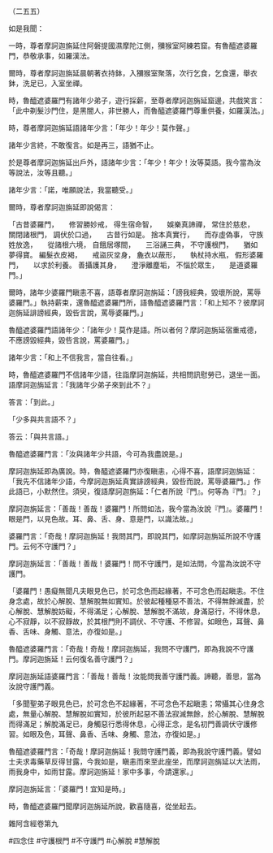 （二五五）

如是我聞：

一時，尊者摩訶迦旃延住阿磐提國濕摩陀江側，獼猴室阿練若窟。有魯醯遮婆羅門，恭敬承事，如羅漢法。

爾時，尊者摩訶迦旃延晨朝著衣持鉢，入獼猴室聚落，次行乞食，乞食還，舉衣鉢，洗足已，入室坐禪。

時，魯醯遮婆羅門有諸年少弟子，遊行採薪，至尊者摩訶迦旃延窟邊，共戲笑言：「此中剃髮沙門住，是黑闇人，非世勝人，而魯醯遮婆羅門尊重供養，如羅漢法。」

時，尊者摩訶迦旃延語諸年少言：「年少！年少！莫作聲。」

諸年少言終，不敢復言。如是再三，語猶不止。

於是尊者摩訶迦旃延出戶外，語諸年少言：「年少！年少！汝等莫語。我今當為汝等說法，汝等且聽。」

諸年少言：「諾，唯願說法，我當聽受。」

爾時，尊者摩訶迦旃延即說偈言：

「古昔婆羅門，　　修習勝妙戒，
得生宿命智，　　娛樂真諦禪，
常住於慈悲，　　關閉諸根門，
調伏於口過，　　古昔行如是。
捨本真實行，　　而存虛偽事，
守族姓放逸，　　從諸根六境，
自餓居塚間，　　三浴誦三典，
不守護根門，　　猶如夢得寶。
編髮衣皮褐，　　戒盜灰坌身，
麁衣以蔽形，　　執杖持水瓶，
假形婆羅門，　　以求於利養。
善攝護其身，　　澄淨離塵垢，
不惱於眾生，　　是道婆羅門。」

爾時，諸年少婆羅門瞋恚不喜，語尊者摩訶迦旃延：「謗我經典，毀壞所說，罵辱婆羅門。」執持薪束，還魯醯遮婆羅門所，語魯醯遮婆羅門言：「和上知不？彼摩訶迦旃延誹謗經典，毀呰言說，罵辱婆羅門。」

魯醯遮婆羅門語諸年少：「諸年少！莫作是語。所以者何？摩訶迦旃延宿重戒德，不應謗毀經典，毀呰言說，罵婆羅門。」

諸年少言：「和上不信我言，當自往看。」

時，魯醯遮婆羅門不信諸年少語，往詣摩訶迦旃延，共相問訊慰勞已，退坐一面。語摩訶迦旃延言：「我諸年少弟子來到此不？」

答言：「到此。」

「少多與共言語不？」

答云：「與共言語。」

魯醯遮婆羅門言：「汝與諸年少共語，今可為我盡說是。」

摩訶迦旃延即為廣說。時，魯醯遮婆羅門亦復瞋恚，心得不喜，語摩訶迦旃延：「我先不信諸年少語，今摩訶迦旃延真實誹謗經典，毀呰而說，罵辱婆羅門。」作此語已，小默然住。須臾，復語摩訶迦旃延：「仁者所說『門』。何等為『門』？」

摩訶迦旃延言：「善哉！善哉！婆羅門！所問如法，我今當為汝說『門』。婆羅門！眼是門，以見色故。耳、鼻、舌、身、意是門，以識法故。」

婆羅門言：「奇哉！摩訶迦旃延！我問其門，即說其門，如摩訶迦旃延所說不守護門。云何不守護門？」

摩訶迦旃延言：「善哉！善哉！婆羅門！問不守護門，是如法問，今當為汝說不守護門。

「婆羅門！愚癡無聞凡夫眼見色已，於可念色而起緣著，不可念色而起瞋恚。不住身念處，故於心解脫、慧解脫無如實知。於彼起種種惡不善法，不得無餘滅盡，於心解脫、慧解脫妨礙，不得滿足；心解脫、慧解脫不滿故，身滿惡行，不得休息，心不寂靜，以不寂靜故，於其根門則不調伏、不守護、不修習。如眼色，耳聲、鼻香、舌味、身觸、意法，亦復如是。」

魯醯遮婆羅門言：「奇哉！奇哉！摩訶迦旃延，我問不守護門，即為我說不守護門。摩訶迦旃延！云何復名善守護門？」

摩訶迦旃延語婆羅門言：「善哉！善哉！汝能問我善守護門義。諦聽，善思，當為汝說守護門義。

「多聞聖弟子眼見色已，於可念色不起緣著，不可念色不起瞋恚；常攝其心住身念處，無量心解脫、慧解脫如實知，於彼所起惡不善法寂滅無餘，於心解脫、慧解脫而得滿足；解脫滿足已，身觸惡行悉得休息，心得正念，是名初門善調伏守護修習。如眼及色，耳聲、鼻香、舌味、身觸、意法，亦復如是。」

魯醯遮婆羅門言：「奇哉！摩訶迦旃延！我問守護門義，即為我說守護門義。譬如士夫求毒藥草反得甘露，今我如是，瞋恚而來至此座坐，而摩訶迦旃延以大法雨，雨我身中，如雨甘露。摩訶迦旃延！家中多事，今請還家。」

摩訶迦旃延言：「婆羅門！宜知是時。」

時，魯醯遮婆羅門聞摩訶迦旃延所說，歡喜隨喜，從坐起去。

雜阿含經卷第九








#四念住
#守護根門
#不守護門
#心解脫
#慧解脫

